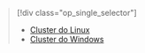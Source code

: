 > [!div class="op_single_selector"]
> * [Cluster do Linux](../articles/hdinsight/hdinsight-use-oozie-linux-mac.md)
> * [Cluster do Windows](../articles/hdinsight/hdinsight-use-oozie.md)
> 
> 



<!--HONumber=Nov16_HO3-->


